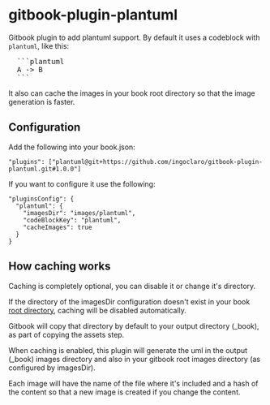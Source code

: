 # gitbook-plugin-plantuml

Gitbook plugin to add plantuml support. By default it uses a codeblock with `plantuml`, like this:

<pre>
  ```plantuml
  A -> B
  ```
</pre>

It also can cache the images in your book root directory so that the image generation is faster.

## Configuration

Add the following into your book.json:

```
"plugins": ["plantuml@git+https://github.com/ingoclaro/gitbook-plugin-plantuml.git#1.0.0"]
```

If you want to configure it use the following:

```
"pluginsConfig": {
  "plantuml": {
    "imagesDir": "images/plantuml",
    "codeBlockKey": "plantuml",
    "cacheImages": true
  }
}
```

## How caching works
Caching is completely optional, you can disable it or change it's directory.

If the directory of the imagesDir configuration doesn't exist in your book [root directory](http://toolchain.gitbook.com/config.html), caching will be disabled automatically.

Gitbook will copy that directory by default to your output directory (_book), as part of copying the assets step.

When caching is enabled, this plugin will generate the uml in the output (_book) images directory and also in your gitbook root images directory (as configured by imagesDir).

Each image will have the name of the file where it's included and a hash of the content so that a new image is created if you change the content.
